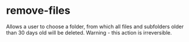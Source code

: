 # remove-files
Allows a user to choose a folder, from which all files and subfolders older than 30 days old will be deleted. Warning - this action is irreversible.

